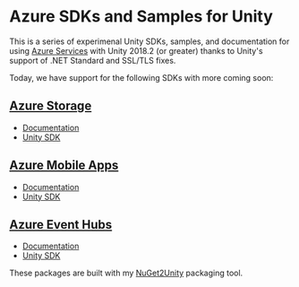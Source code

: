 # Azure SDKs and Samples for Unity

This is a series of experimenal Unity SDKs, samples, and documentation for using [Azure Services](https://aka.ms/azfreegamedev) with Unity 2018.2 (or greater) thanks to Unity's support of .NET Standard and SSL/TLS fixes.

Today, we have support for the following SDKs with more coming soon:

## [Azure Storage](https://aka.ms/azstoragedocsgamedev)

* [Documentation](https://aka.ms/azstoragegamedev)
* [Unity SDK](https://aka.ms/azstorage-unitysdk)

## [Azure Mobile Apps](https://aka.ms/azmobileappsdocsgamedev)

* [Documentation](https://aka.ms/azmobileappsgamedev)
* [Unity SDK](https://aka.ms/azmobile-unitysdk)

## [Azure Event Hubs](https://aka.ms/azeventhubsdocsgamedev)

* [Documentation](https://aka.ms/azeventhubsgamedev)
* [Unity SDK](https://aka.ms/azeventhubs-unitysdk)

These packages are built with my [NuGet2Unity](https://github.com/BrianPeek/NuGet2Unity) packaging tool.
